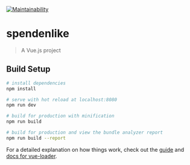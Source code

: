 [![Maintainability](https://api.codeclimate.com/v1/badges/81f23a7034c789798594/maintainability)](https://codeclimate.com/github/marc101101/spendenlike/maintainability)

# spendenlike

> A Vue.js project

## Build Setup

``` bash
# install dependencies
npm install

# serve with hot reload at localhost:8080
npm run dev

# build for production with minification
npm run build

# build for production and view the bundle analyzer report
npm run build --report
```

For a detailed explanation on how things work, check out the [guide](http://vuejs-templates.github.io/webpack/) and [docs for vue-loader](http://vuejs.github.io/vue-loader).
